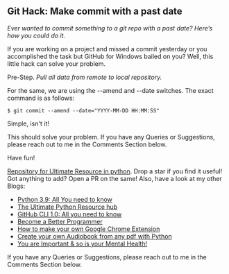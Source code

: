 ## Git Hack: Make commit with a past date

*Ever wanted to commit something to a git repo with a past date? Here’s how you could do it.*

If you are working on a project and missed a commit yesterday or you accomplished the task but GitHub for Windows bailed on you? Well, this little hack can solve your problem.

Pre-Step.
*Pull all data from remote to local repository.*

For the same, we are using the --amend and --date switches.
The exact command is as follows:

```$ git commit --amend --date="YYYY-MM-DD HH:MM:SS"```

Simple, isn't it!

This should solve your problem. If you have any Queries or Suggestions, please reach out to me in the Comments Section below.

Have fun!

[Repository for Ultimate Resource in python](https://github.com/ayushi7rawat/Ultimate-Python-Resource-Hub). Drop a star if you find it useful! Got anything to add? Open a PR on the same!
Also, have a look at my other Blogs:
- [Python 3.9: All You need to know](https://ayushirawat.com/python-39-all-you-need-to-know)
- [The Ultimate Python Resource hub](https://ayushirawat.com/the-ultimate-python-resource-hub)
- [GitHub CLI 1.0: All you need to know](https://ayushirawat.com/github-cli-10-all-you-need-to-know)
- [Become a Better Programmer](https://ayushirawat.com/become-a-better-programmer)
- [How to make your own Google Chrome Extension](https://ayushirawat.com/how-to-make-your-own-google-chrome-extension-1)
- [Create your own Audiobook from any pdf with Python](https://ayushirawat.com/create-your-own-audiobook-from-any-pdf-with-python)
- [You are Important & so is your Mental Health!](https://ayushirawat.com/you-are-important-and-so-is-your-mental-health)

If you have any Queries or Suggestions, please reach out to me in the Comments Section below.